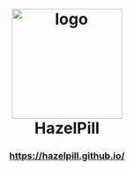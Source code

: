 <div align="center">
  <h1>
    <br>
    <img src="https://i.imgur.com/ibKJob3.png" width=200 height=200 alt="logo">
    <br>
    <b>HazelPill</b>
    <br>
  </h1>
  <h3>
  <a href="https://hazelpill.github.io/">https://hazelpill.github.io/</a>
  </h3>
</div>
